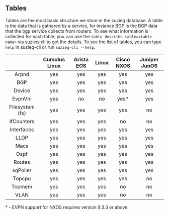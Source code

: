 ## Tables
Tables are the most basic structure we store in the suzieq database.
A table is the data that is gathered by a service, for instance BGP 
is the BGP data
that the bgp service collects from routers. To see what information is collected for each table, you can use the ```table describe table=<table name>``` via suzieq-cli to get the details. To see the list of tables, you can type ```help``` in suzieq-cli or run ```suzieq-cli --help```.


|         | Cumulus Linux | Arista EOS | Linux | Cisco NXOS | Juniper JunOS |
| :---------: | :---------------: | :------------: | :-------: | :------: | :-------: |
| Arpnd   |    yes        |      yes   | yes   | yes  |  yes  |
| BGP     | yes | yes | yes | yes | yes |
| Device  | yes | yes | yes | yes | yes | 
| EvpnVni         | yes | no | no | yes* | yes |
| Filesystem (fs) | yes | yes | yes | yes | no |
| IfCounters      | yes | yes | yes | no | no |
| Interfaces  | yes | yes | yes| yes | yes |
| LLDP | yes | yes | yes | yes | yes |
| Macs |yes | yes | yes | yes | yes |
| Ospf |yes | yes | yes | yes | yes |
| Routes | yes | yes | yes | yes | yes |
| sqPoller | yes | yes | yes | yes | yes |
| Topcpu | yes | yes | yes | yes | no |
| Topmem | yes | yes | yes | no | no |
| VLAN | yes | yes | yes | no | no |
\* - EVPN support for NXOS requires version 9.3.3 or above
